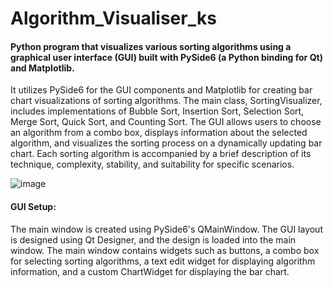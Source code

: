 # Algorithm_Visualiser_ks

#### Python program that visualizes various sorting algorithms using a graphical user interface (GUI) built with PySide6 (a Python binding for Qt) and Matplotlib. 

It utilizes PySide6 for the GUI components and Matplotlib for creating bar chart visualizations of sorting algorithms. The main class, SortingVisualizer, includes implementations of Bubble Sort, Insertion Sort, Selection Sort, Merge Sort, Quick Sort, and Counting Sort. The GUI allows users to choose an algorithm from a combo box, displays information about the selected algorithm, and visualizes the sorting process on a dynamically updating bar chart. Each sorting algorithm is accompanied by a brief description of its technique, complexity, stability, and suitability for specific scenarios. 

![image](https://github.com/KalpanaSharma28/Algorithm_Visualiser_ks/assets/103998795/0eb3f14c-c628-4d15-8dd5-2c15e816f453)


#### GUI Setup:
The main window is created using PySide6's QMainWindow.
The GUI layout is designed using Qt Designer, and the design is loaded into the main window.
The main window contains widgets such as buttons, a combo box for selecting sorting algorithms, a text edit widget for displaying algorithm information, and a custom ChartWidget for displaying the bar chart.
